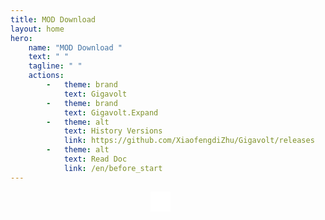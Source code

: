 ```yaml
---
title: MOD Download
layout: home
hero:
    name: "MOD Download "
    text: " "
    tagline: " "
    actions:
        -   theme: brand
            text: Gigavolt
        -   theme: brand
            text: Gigavolt.Expand
        -   theme: alt
            text: History Versions
            link: https://github.com/XiaofengdiZhu/Gigavolt/releases
        -   theme: alt
            text: Read Doc
            link: /en/before_start
---
```


<script setup lang="ts">
    import {onMounted} from "vue";
    import {useData} from "vitepress";
    import QrcodeVue from "qrcode.vue";
    import locale from "../../common/locale.js";
    import downloadQuotes from "../../common/downloadQuotes.json";
    const data = useData();

    const locationHref = globalThis.document?.location.href ?? "";
    const qrCodeSize = 256;

    onMounted(() => {
        document.getElementsByClassName("clip")[0].classList.add("download");

        let tagline = document.getElementsByClassName("tagline")[0];
        tagline.textContent = locale("DownloadPage", "FetchingDownloadUrl");

        let actions = document.getElementsByClassName("action");
        actions[0].style.cursor = "wait";
        actions[1].style.cursor = "wait";

        const fetchDownloadUrlFailedString = locale("DownloadPage", "FetchDownloadUrlFailed");
        fetch("https://api.github.com/repos/XiaofengdiZhu/Gigavolt/releases/latest").then(response => response.json()).then(json => {
            let quotes = downloadQuotes[data.lang.value];
            tagline.textContent = quotes[Math.floor(Math.random() * quotes.length)];
            let versionBadge = document.createElement("span");
            versionBadge.classList.add("VPBadge");
            versionBadge.classList.add("tip");
            versionBadge.style.verticalAlign = "super";
            versionBadge.textContent = json.tag_name;
            document.getElementsByClassName("name")[0].appendChild(versionBadge);
            for(let asset of json.assets) {
                let actionIndex = asset.name.includes("Expand") ? 1 : 0;
                actions[actionIndex].style.cursor = "pointer";
                actions[actionIndex].firstChild.href = asset.browser_download_url;
            }
        }).catch(error=>{
            tagline.textContent = fetchDownloadUrlFailedString;
            actions[0].style.cursor = "not-allowed";
            actions[1].style.cursor = "not-allowed";
            error && console.error(error);
        });
    });
</script>

<div style="display: flex; justify-content: center; max-width: 480px;" v-if="locationHref.length > 0">
    <qrcode-vue :value="locationHref" level="M" render-as="svg" :size="qrCodeSize" style="padding: 16px; background-color: white;"/>
</div>